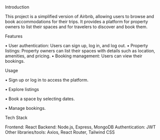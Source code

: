 Introduction

This project is a simplified version of Airbnb, allowing users to browse and book accommodations for their trips. It provides a platform for property owners to list their spaces and for travelers to discover and book them.

Features

• User authentication: Users can sign up, log in, and log out.
• Property listings: Property owners can list their spaces with details such as location, amenities, and pricing.
• Booking management: Users can view their bookings.

Usage

• Sign up or log in to access the platform.

• Explore listings

• Book a space by selecting dates.

• Manage bookings.

Tech Stack

Frontend: React
Backend: Node.js, Express, MongoDB
Authentication: JWT
Other libraries/tools: Axios, React Router, Tailwind CSS
